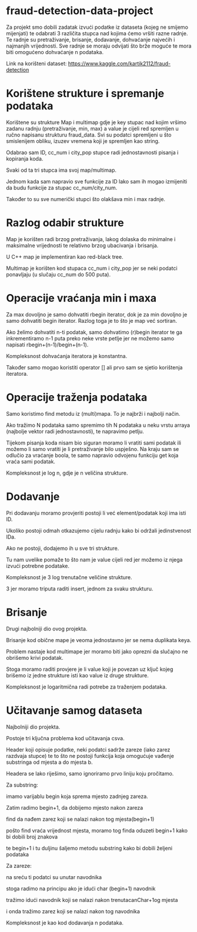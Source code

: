 # fraud-detection-data-project

Za projekt smo dobili zadatak izvući podatke iz dataseta (kojeg ne smijemo mijenjati) te odabrati 3 različita stupca nad kojima ćemo vršiti razne radnje.
Te radnje su pretraživanje, brisanje, dodavanje, dohvaćanje najvećih i najmanjih vrijednosti.
Sve radnje se moraju odvijati što brže moguće te mora biti omogućeno dohvaćanje n podataka.


Link na korišteni dataset: https://www.kaggle.com/kartik2112/fraud-detection


# Korištene strukture i spremanje podataka
Korištene su strukture Map i multimap gdje je key stupac nad kojim vršimo zadanu radnju (pretraživanje, min, max) a value je cijeli red spremljen u ručno napisanu strukturu fraud_data. Svi su podatci spremljeni u što smislenijem obliku, izuzev vremena koji je spremljen kao string.

Odabrao sam ID, cc_num i city_pop stupce radi jednostavnosti pisanja i kopiranja koda.

Svaki od ta tri stupca ima svoj map/multimap.

Jednom kada sam napravio sve funkcije za ID lako sam ih mogao izmijeniti da budu funkcije za stupac cc_num/city_num.

Također to su sve numerički stupci što olakšava min i max radnje.

# Razlog odabir strukture

Map je korišten radi brzog pretraživanja, lakog dolaska do minimalne i maksimalne vrijednosti te relativno brzog ubacivanja i brisanja.

U C++ map je implementiran kao red-black tree.

Multimap je korišten kod stupaca cc_num i city_pop jer se neki podatci ponavljaju (u slučaju cc_num do 500 puta).

# Operacije vraćanja min i maxa

Za max dovoljno je samo dohvatiti rbegin iterator, dok je za min dovoljno je samo dohvatiti begin iterator.
Razlog toga je to što je map već sortiran.

Ako želimo dohvatiti n-ti podatak, samo dohvatimo (r)begin iterator te ga inkrementiramo n-1 puta preko neke vrste petlje jer ne možemo samo napisati rbegin+(n-1)/begin+(n-1).

Kompleksnost dohvaćanja iteratora je konstantna.

Također samo mogao koristiti operator [] ali prvo sam se sjetio korištenja iteratora.

# Operacije traženja podataka

Samo koristimo find metodu iz (multi)mapa. To je najbrži i najbolji način.

Ako tražimo N podataka samo spremimo tih N podataka u neku vrstu arraya (najbolje vektor radi jednostavnosti), te napravimo petlju.

Tijekom pisanja koda nisam bio siguran moramo li vratiti sami podatak ili možemo li samo vratiti je li pretraživanje bilo uspješno. Na kraju sam se odlučio za vraćanje boola, te samo napravio odvojenu funkciju get koja vraća sami podatak.

Kompleksnost je log n, gdje je n veličina strukture.

# Dodavanje

Pri dodavanju moramo provjeriti postoji li već element/podatak koji ima isti ID.

Ukoliko postoji odmah otkazujemo cijelu radnju kako bi održali jedinstvenost IDa.

Ako ne postoji, dodajemo ih u sve tri strukture.

Tu nam uvelike pomaže to što nam je value cijeli red jer možemo iz njega izvući potrebne podatake.


Kompleksnost je 3 log trenutačne veličine strukture.

3 jer moramo triputa raditi insert, jednom za svaku strukturu.

# Brisanje

Drugi najbolniji dio ovog projekta.

Brisanje kod obične mape je veoma jednostavno jer se nema duplikata keya.

Problem nastaje kod multimape jer moramo biti jako oprezni da slučajno ne obrišemo krivi podatak.

Stoga moramo raditi provjere je li value koji je povezan uz ključ kojeg brišemo iz jedne strukture isti kao value iz druge strukture.

Kompleksnost je logaritmična radi potrebe za traženjem podataka.

# Učitavanje samog dataseta

Najbolniji dio projekta.

Postoje tri ključna problema kod učitavanja csva.

Header koji opisuje podatke, neki podatci sadrže zareze (iako zarez razdvaja stupce) te to što ne postoji funkcija koja omogućuje vađenje substringa od mjesta a do mjesta b.

Headera se lako riješimo, samo ignoriramo prvo liniju koju pročitamo.

Za substring:

imamo varijablu begin koja sprema mjesto zadnjeg zareza.

Zatim radimo begin+1, da dobijemo mjesto nakon zareza

find da nađem zarez koji se nalazi nakon tog mjesta(begin+1)

pošto find vraća vrijednost mjesta, moramo tog finda oduzeti begin+1 kako bi dobili broj znakova

te begin+1 i tu duljinu šaljemo metodu substring kako bi dobili željeni podataka


Za zareze:

na sreću ti podatci su unutar navodnika

stoga radimo na principu ako je idući char (begin+1) navodnik

tražimo idući navodnik koji se nalazi nakon trenutacanChar+1og mjesta

i onda tražimo zarez koji se nalazi nakon tog navodnika


Kompleksnost je kao kod dodavanja n podataka.


